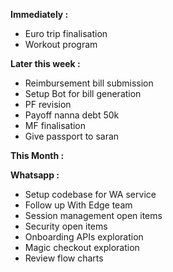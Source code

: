 **Immediately :**
- Euro trip finalisation
- Workout program

**Later this week :** 
- Reimbursement bill submission
- Setup Bot for bill generation 
- PF revision
- Payoff nanna debt 50k
- MF finalisation
- Give passport to saran

**This Month :**

**Whatsapp :** 
- Setup codebase for WA service
- Follow up With Edge team
- Session management open items
- Security open items
- Onboarding APIs exploration
- Magic checkout exploration
- Review flow charts